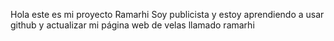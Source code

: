 Hola este es mi proyecto Ramarhi
Soy publicista y estoy aprendiendo a usar github y actualizar mi página web de velas llamado ramarhi
